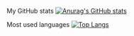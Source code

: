 
My GitHub stats 
[![Anurag's GitHub stats](https://github-readme-stats.vercel.app/api?username=Samuel-Pinheiro-C-Lopes&show_icons=true&theme=radical)](https://github.com/anuraghazra/github-readme-stats)

Most used languages
[![Top Langs](https://github-readme-stats.vercel.app/api/top-langs/?username=Samuel-Pinheiro-C-Lopes)](https://github.com/anuraghazra/github-readme-stats)
<!--
**Samuel-Pinheiro-C-Lopes/Samuel-Pinheiro-C-Lopes** is a ✨ _special_ ✨ repository because its `README.md` (this file) appears on your GitHub profile.

Here are some ideas to get you started:

- 🔭 I’m currently working on ...
- 🌱 I’m currently learning ...
- 👯 I’m looking to collaborate on ...
- 🤔 I’m looking for help with ...
- 💬 Ask me about ...
- 📫 How to reach me: ...
- 😄 Pronouns: ...
- ⚡ Fun fact: ...
-->
